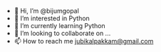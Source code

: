 - 👋 Hi, I’m @bijumgopal
- 👀 I’m interested in Python
- 🌱 I’m currently learning Python
- 💞️ I’m looking to collaborate on ...
- 📫 How to reach me jubikalpakkam@gmail.com

<!---
bijumgopal/bijumgopal is a ✨ special ✨ repository because its `README.md` (this file) appears on your GitHub profile.
You can click the Preview link to take a look at your changes.
--->

